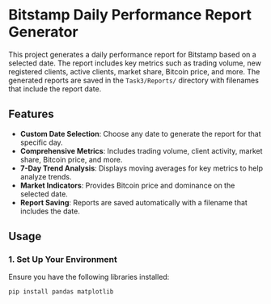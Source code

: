 # Bitstamp Daily Performance Report Generator

This project generates a daily performance report for Bitstamp based on a selected date. The report includes key metrics such as trading volume, new registered clients, active clients, market share, Bitcoin price, and more. The generated reports are saved in the `Task3/Reports/` directory with filenames that include the report date.

## Features

- **Custom Date Selection**: Choose any date to generate the report for that specific day.
- **Comprehensive Metrics**: Includes trading volume, client activity, market share, Bitcoin price, and more.
- **7-Day Trend Analysis**: Displays moving averages for key metrics to help analyze trends.
- **Market Indicators**: Provides Bitcoin price and dominance on the selected date.
- **Report Saving**: Reports are saved automatically with a filename that includes the date.

## Usage

### 1. Set Up Your Environment

Ensure you have the following libraries installed:

```bash
pip install pandas matplotlib

